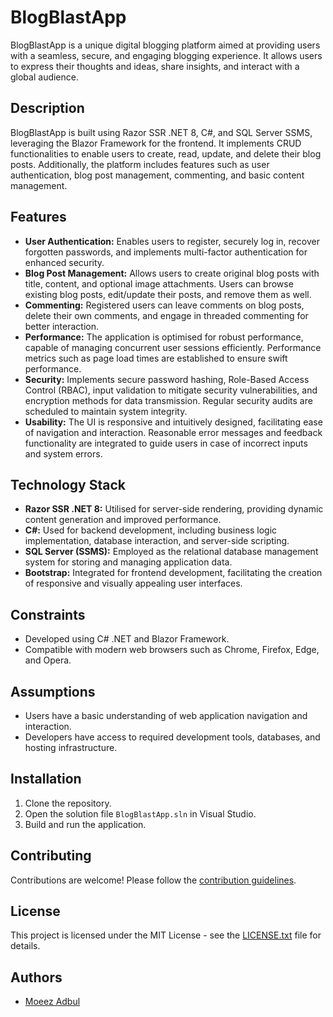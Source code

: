 # BlogBlastApp

BlogBlastApp is a unique digital blogging platform aimed at providing users with a seamless, secure, and engaging blogging experience. It allows users to express their thoughts and ideas, share insights, and interact with a global audience.

## Description

BlogBlastApp is built using Razor SSR .NET 8, C#, and SQL Server SSMS, leveraging the Blazor Framework for the frontend. It implements CRUD functionalities to enable users to create, read, update, and delete their blog posts. Additionally, the platform includes features such as user authentication, blog post management, commenting, and basic content management.

## Features

- **User Authentication:** Enables users to register, securely log in, recover forgotten passwords, and implements multi-factor authentication for enhanced security.
- **Blog Post Management:** Allows users to create original blog posts with title, content, and optional image attachments. Users can browse existing blog posts, edit/update their posts, and remove them as well.
- **Commenting:** Registered users can leave comments on blog posts, delete their own comments, and engage in threaded commenting for better interaction.
- **Performance:** The application is optimised for robust performance, capable of managing concurrent user sessions efficiently. Performance metrics such as page load times are established to ensure swift performance.
- **Security:** Implements secure password hashing, Role-Based Access Control (RBAC), input validation to mitigate security vulnerabilities, and encryption methods for data transmission. Regular security audits are scheduled to maintain system integrity.
- **Usability:** The UI is responsive and intuitively designed, facilitating ease of navigation and interaction. Reasonable error messages and feedback functionality are integrated to guide users in case of incorrect inputs and system errors.

## Technology Stack

- **Razor SSR .NET 8:** Utilised for server-side rendering, providing dynamic content generation and improved performance.
- **C#:** Used for backend development, including business logic implementation, database interaction, and server-side scripting.
- **SQL Server (SSMS):** Employed as the relational database management system for storing and managing application data.
- **Bootstrap:** Integrated for frontend development, facilitating the creation of responsive and visually appealing user interfaces.

## Constraints

- Developed using C# .NET and Blazor Framework.
- Compatible with modern web browsers such as Chrome, Firefox, Edge, and Opera.

## Assumptions

- Users have a basic understanding of web application navigation and interaction.
- Developers have access to required development tools, databases, and hosting infrastructure.

## Installation

1. Clone the repository.
2. Open the solution file `BlogBlastApp.sln` in Visual Studio.
3. Build and run the application.

## Contributing

Contributions are welcome! Please follow the [contribution guidelines](CONTRIBUTING.md).

## License

This project is licensed under the MIT License - see the [LICENSE.txt](LICENSE.txt) file for details.

## Authors

- [Moeez Adbul](https://www.linkedin.com/in/moeezabdul/)
